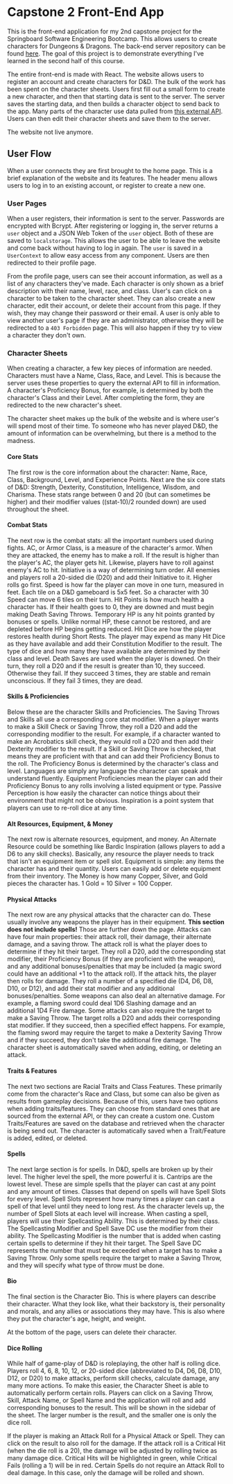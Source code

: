 # Capstone 2 Front-End App
This is the front-end application for my 2nd capstone project for the Springboard Software Engineering Bootcamp. This allows users to create characters for Dungeons & Dragons. The back-end server repository can be found [here](https://github.com/alocke8181/capstone2-server). The goal of this project is to demonstrate everything I've learned in the second half of this course.

The entire front-end is made with React. The website allows users to register an account and create characters for D&D. The bulk of the work has been spent on the character sheets. Users first fill out a small form to create a new character, and then that starting data is sent to the server. The server saves the starting data, and then builds a character object to send back to the app. Many parts of the character use data pulled from [this external API](https://www.dnd5eapi.co/). Users can then edit their character sheets and save them to the server.

The website not live anymore.

## User Flow
When a user connects they are first brought to the home page. This is a brief explanation of the website and its features. The header menu allows users to log in to an existing account, or register to create a new one.

### User Pages
When a user registers, their information is sent to the server. Passwords are encrypted with Bcrypt. After registering or logging in, the server returns a `user` object and a JSON Web Token of the `user` object. Both of these are saved to `localstorage`. This allows the user to be able to leave the website and come back without having to log in again. The `user` is saved in a `UserContext` to allow easy access from any component. Users are then redirected to their profile page.

From the profile page, users can see their account information, as well as a list of any characters they've made. Each character is only shown as a brief description with their name, level, race, and class. User's can click on a character to be taken to the character sheet. They can also create a new character, edit their account, or delete their account from this page. If they wish, they may change their password or their email. A user is only able to view another user's page if they are an administrator, otherwise they will be redirected to a `403 Forbidden` page. This will also happen if they try to view a character they don't own.


### Character Sheets
When creating a character, a few key pieces of information are needed. Characters must have a Name, Class, Race, and Level. This is because the server uses these properties to query the external API to fill in information. A character's Proficiency Bonus, for example, is determined by both the character's Class and their Level. After completing the form, they are redirected to the new character's sheet.

The character sheet makes up the bulk of the website and is where user's will spend most of their time. To someone who has never played D&D, the amount of information can be overwhelming, but there is a method to the madness. 

#### Core Stats
The first row is the core information about the character: Name, Race, Class, Background, Level, and Experience Points. Next are the six core stats of D&D: Strength, Dexterity, Constitution, Intelligence, Wisdom, and Charisma. These stats range between 0 and 20 (but can sometimes be higher) and their modifier values ((stat-10)/2 rounded down) are used throughout the sheet.

#### Combat Stats
The next row is the combat stats: all the important numbers used during fights. AC, or Armor Class, is a measure of the character's armor. When they are attacked, the enemy has to make a roll. If the result is higher than the player's AC, the player gets hit. Likewise, players have to roll against enemy's AC to hit. Initiative is a way of determining turn order. All enemies and players roll a 20-sided die (D20) and add their Initiative to it. Higher rolls go first. Speed is how far the player can move in one turn, measured in feet. Each tile on a D&D gameboard is 5x5 feet. So a character with 30 Speed can move 6 tiles on their turn. Hit Points is how much health a character has. If their health goes to 0, they are downed and must begin making Death Saving Throws. Temporary HP is any hit points granted by bonuses or spells. Unlike normal HP, these cannot be restored, and are depleted before HP begins getting reduced. Hit Dice are how the player restores health during Short Rests. The player may expend as many Hit Dice as they have available and add their Constitution Modifier to the result. The type of dice and how many they have available are determined by their class and level. Death Saves are used when the player is downed. On their turn, they roll a D20 and if the result is greater than 10, they succeed. Otherwise they fail. If they succeed 3 times, they are stable and remain unconscious. If they fail 3 times, they are dead.

#### Skills & Proficiencies
Below these are the character Skills and Proficiencies. The Saving Throws and Skills all use a corresponding core stat modifier. When a player wants to make a Skill Check or Saving Throw, they roll a D20 and add the corresponding modifier to the result. For example, if a character wanted to make an Acrobatics skill check, they would roll a D20 and then add their Dexterity modifier to the result. If a Skill or Saving Throw is checked, that means they are proficient with that and can add their Proficiency Bonus to the roll. The Proficiency Bonus is determined by the character's class and level. Languages are simply any language the character can speak and understand fluently. Equipment Proficiencies mean the player can add their Proficiency Bonus to any rolls involving a listed equipment or type. Passive Perception is how easily the character can notice things about their environment that might not be obvious. Inspiration is a point system that players can use to re-roll dice at any time.

#### Alt Resources, Equipment, & Money
The next row is alternate resources, equipment, and money. An Alternate Resource could be something like Bardic Inspiration (allows players to add a D6 to any skill checks). Basically, any resource the player needs to track that isn't an equipment item or spell slot. Equipment is simple: any items the character has and their quantity. Users can easily add or delete equipment from their inventory. The Money is how many Copper, Silver, and Gold pieces the character has. 1 Gold = 10 Silver = 100 Copper.

#### Physical Attacks
The next row are any physical attacks that the character can do. These usually involve any weapons the player has in their equipment. **This section does not include spells!** Those are further down the page. Attacks can have four main properties: their attack roll, their damage, their alternate damage, and a saving throw. The attack roll is what the player does to determine if they hit their target. They roll a D20, add the corresponding stat modifier, their Proficiency Bonus (if they are proficient with the weapon), and any additional bonuses/penalties that may be included (a magic sword could have an additional +1 to the attack roll). If the attack hits, the player then rolls for damage. They roll a number of a specified die (D4, D6, D8, D10, or D12), and add their stat modifier and any additional bonuses/penalties. Some weapons can also deal an alternative damage. For example, a flaming sword could deal 1D6 Slashing damage and an additional 1D4 Fire damage. Some attacks can also require the target to make a Saving Throw. The target rolls a D20 and adds their corresponding stat modifier. If they succeed, then a specified effect happens. For example, the flaming sword may require the target to make a Dexterity Saving Throw and if they succeed, they don't take the additional fire damage. The character sheet is automatically saved when adding, editing, or deleting an attack.

#### Traits & Features
The next two sections are Racial Traits and Class Features. These primarily come from the character's Race and Class, but some can also be given as results from gameplay decisions. Because of this, users have two options when adding traits/features. They can choose from standard ones that are sourced from the external API, or they can create a custom one. Custom Traits/Features are saved on the database and retrieved when the character is being send out. The character is automatically saved when a Trait/Feature is added, edited, or deleted.

#### Spells
The next large section is for spells. In D&D, spells are broken up by their level. The higher level the spell, the more powerful it is. Cantrips are the lowest level. These are simple spells that the player can cast at any point and any amount of times. Classes that depend on spells will have Spell Slots for every level. Spell Slots represent how many times a player can cast a spell of that level until they need to long rest. As the character levels up, the number of Spell Slots at each level will increase. When casting a spell, players will use their Spellcasting Ability. This is determined by their class. The Spellcasting Modifier and Spell Save DC use the modifier from their ability. The Spellcasting Modifier is the number that is added when casting certain spells to determine if they hit their target. The Spell Save DC represents the number that must be exceeded when a target has to make a Saving Throw. Only some spells require the target to make a Saving Throw, and they will specify what type of throw must be done.

#### Bio
The final section is the Character Bio. This is where players can describe their character. What they look like, what their backstory is, their personality and morals, and any allies or associations they may have. This is also where they put the character's age, height, and weight.

At the bottom of the page, users can delete their character.

#### Dice Rolling
While half of game-play of D&D is roleplaying, the other half is rolling dice. Players roll 4, 6, 8, 10, 12, or 20-sided dice (abbreviated to D4, D6, D8, D10, D12, or D20) to make attacks, perform skill checks, calculate damage, any many more actions. To make this easier, the Character Sheet is able to automatically perform certain rolls. Players can click on a Saving Throw, Skill, Attack Name, or Spell Name and the application will roll and add corresponding bonuses to the result. This will be shown in the sidebar of the sheet. The larger number is the result, and the smaller one is only the dice roll. 

If the player is making an Attack Roll for a Physical Attack or Spell. They can click on the result to also roll for the damage. If the attack roll is a Critical Hit (when the die roll is a 20), the damage will be adjusted by rolling twice as many damage dice. Critical Hits will be highlighted in green, while Critical Fails (rolling a 1) will be in red. Certain Spells do not require an Attack Roll to deal damage. In this case, only the damage will be rolled and shown.
